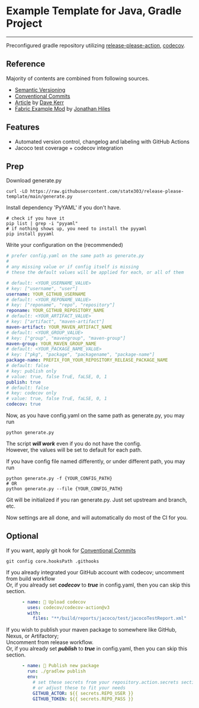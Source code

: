 # Example Template for Java, Gradle Project

---

Preconfigured gradle repository utilizing
[release-please-action](https://github.com/google-github-actions/release-please-action),
[codecov](https://about.codecov.io/).

## Reference

Majority of contents are combined from following sources.

- [Semantic Versioning](https://semver.org/)
- [Conventional Commits](https://www.conventionalcommits.org/en/)
- [Article](https://dwmkerr.com/conventional-commits-and-semantic-versioning-for-java/)
  by [Dave Kerr](https://github.com/dwmkerr)
- [Fabric Example Mod](https://github.com/axieum/fabric-example-mod)
  by [Jonathan Hiles](https://github.com/axieum)

## Features

- Automated version control, changelog and labeling with GitHub Actions
- Jacoco test coverage + codecov integration

## Prep

Download generate.py
```shell
curl -LO https://raw.githubusercontent.com/state303/release-please-template/main/generate.py
```

Install dependency 'PyYAML' if you don't have.

```shell
# check if you have it
pip list | grep -i "pyyaml"
# if nothing shows up, you need to install the pyyaml
pip install pyyaml
```

Write your configuration on the (recommended)

```yaml
# prefer config.yaml on the same path as generate.py
#
# any missing value or if config itself is missing
# these the default values will be applied for each, or all of them

# default: <YOUR_USERNAME_VALUE>
# key: ["username", "user"]
username: YOUR_GITHUB_USERNAME
# default: <YOUR_REPONAME_VALUE>
# key: ["reponame", "repo", "repository"]
reponame: YOUR_GITHUB_REPOSITORY_NAME
# default: <YOUR_ARTIFACT_VALUE>
# key: ["artifact", "maven-artifact"]
maven-artifact: YOUR_MAVEN_ARTIFACT_NAME
# default: <YOUR_GROUP_VALUE>
# key: ["group", "mavengroup", "maven-group"]
maven-group: YOUR_MAVEN_GROUP_NAME
# default: <YOUR_PACKAGE_NAME_VALUE>
# key: ["pkg", "package", "packagename", "package-name"]
package-name: PREFIX_FOR_YOUR_REPOSITORY_RELEASE_PACKAGE_NAME
# default: false
# key: publish only
# value: true, false TruE, faLSE, 0, 1
publish: true
# default: false
# key: codecov only
# value: true, false TruE, faLSE, 0, 1
codecov: true
```

Now, as you have config.yaml on the same path as generate.py, you may run

```shell 
python generate.py
```

The script **_will work_** even if you do not have the config. <br>
However, the values will be set to default for each path.

If you have config file named differently, or under different path, you may run

```shell
python generate.py -f {YOUR_CONFIG_PATH}
# OR
python generate.py --file {YOUR_CONFIG_PATH}
```

Git will be initialized if you ran generate.py. Just set upstream and branch, etc.

Now settings are all done, and will automatically do most of the CI for you.

## Optional

If you want, apply git hook for [Conventional Commits](https://www.conventionalcommits.org/en/)

```shell
git config core.hooksPath .githooks
```

If you already integrated your GitHub account with codecov; uncomment from build workflow<br>
Or, if you already set **_codecov_** to **_true_** in config.yaml, then you can skip this section.

```yaml
      - name: 🎯️ Upload codecov
        uses: codecov/codecov-action@v3
        with:
          files: "**/build/reports/jacoco/test/jacocoTestReport.xml"
```

If you wish to publish your maven package to somewhere like GitHub, Nexus, or Artifactory;<br>
Uncomment from release workflow.<br>
Or, if you already set _**publish**_ to **_true_** in config.yaml, then you can skip this section.

```yaml
      - name: 🚀 Publish new package
        run: ./gradlew publish
        env: 
          # set these secrets from your repository.action.secrets section
          # or adjust these to fit your needs 
          GITHUB_ACTOR: ${{ secrets.REPO_USER }}
          GITHUB_TOKEN: ${{ secrets.REPO_PASS }}
```

